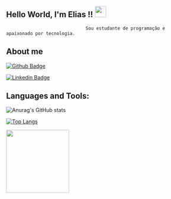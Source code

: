 ## Hello World, I'm Elias !! <img src=https://github.com/TheDudeThatCode/TheDudeThatCode/blob/master/Assets/Earth.gif width="30">

                                  Sou estudante de programação e apaixonado por tecnologia.
                                                      

## About me

[![Github Badge](https://img.shields.io/badge/-Github-000?style=flat-square&logo=Github&logoColor=white&link=LINK_GIT)](https://github.com/EliasEF)

[![Linkedin Badge](https://img.shields.io/badge/-LinkedIn-blue?style=flat-square&logo=Linkedin&logoColor=white&link=LINK_LINKEDIN)](https://www.linkedin.com/in/elias-ferreira-10766a159/)

## Languages and Tools:

![Anurag's GitHub stats](https://github-readme-stats.vercel.app/api?username=eliasef&show_icons=true)

[![Top Langs](https://github-readme-stats.vercel.app/api/top-langs/?username=eliasef&layout=compact)](https://github.com/anuraghazra/github-readme-stats)

<img src=https://c.tenor.com/oPYnU_KwmK4AAAAC/one-piece-luffy.gif width="170">
